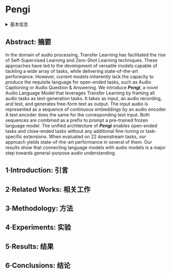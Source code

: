 # Pengi

<details>
<summary>基本信息</summary>

- 标题: "Pengi: An Audio Language Model for Audio Tasks"
- 作者:
  - 01 Soham Deshmukh,
  - 02 Benjamin Elizalde,
  - 03 Rita Singh,
  - 04 Huaming Wang
- 链接:
  - [ArXiv](https://arxiv.org/abs/2305.11834)
  - [Publication](https://dl.acm.org/doi/abs/10.5555/3666122.3666917) NeurIPS2023Poster
  - [Github](https://github.com/microsoft/Pengi)
  - [Demo]
- 文件:
  - [ArXiv](_PDF/2305.11834v2__Pengi__An_Audio_Language_Model_for_Audio_Tasks.pdf)
  - [Publication](_PDF/2305.11834p0__Pengi__NeurIPS2023.pdf)

</details>

## Abstract: 摘要

In the domain of audio processing, Transfer Learning has facilitated the rise of Self-Supervised Learning and Zero-Shot Learning techniques.
These approaches have led to the development of versatile models capable of tackling a wide array of tasks, while delivering state-of-the-art performance.
However, current models inherently lack the capacity to produce the requisite language for open-ended tasks, such as Audio Captioning or Audio Question & Answering.
We introduce ***Pengi***, a novel Audio Language Model that leverages Transfer Learning by framing all audio tasks as text-generation tasks.
It takes as input, an audio recording, and text, and generates free-form text as output.
The input audio is represented as a sequence of continuous embeddings by an audio encoder.
A text encoder does the same for the corresponding text input.
Both sequences are combined as a prefix to prompt a pre-trained frozen language model.
The unified architecture of ***Pengi*** enables open-ended tasks and close-ended tasks without any additional fine-tuning or task-specific extensions.
When evaluated on 22 downstream tasks, our approach yields state-of-the-art performance in several of them.
Our results show that connecting language models with audio models is a major step towards general-purpose audio understanding.

## 1·Introduction: 引言

## 2·Related Works: 相关工作

## 3·Methodology: 方法

## 4·Experiments: 实验

## 5·Results: 结果

## 6·Conclusions: 结论
